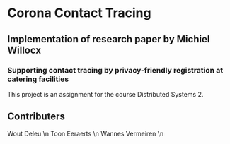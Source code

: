 # Corona Contact Tracing
## Implementation of research paper by Michiel Willocx
### Supporting contact tracing by privacy-friendly registration at catering facilities

This project is an assignment for the course Distributed Systems 2.

## Contributers
Wout Deleu \n
Toon Eeraerts \n
Wannes Vermeiren \n
